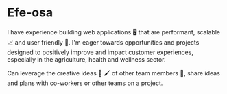 # Efe-osa
I have experience building web applications 🖥  that are performant, scalable 📈 and user friendly 🙂. I'm eager towards opportunities and projects designed to positively improve and impact customer experiences, especially in the agriculture, health and wellness sector.

Can leverage the creative ideas 🎨 🖌 of other team members 🤝, share ideas and plans with co-workers or other teams on a project.
